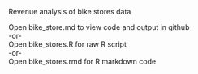 Revenue analysis of bike stores data

Open bike_store.md to view code and output in github <br>
-or- <br>
Open bike_stores.R for raw R script <br>
-or- <br>
Open bike_stores.rmd for R markdown code
